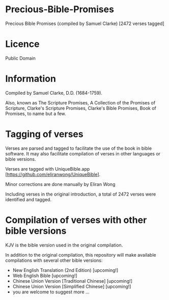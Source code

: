 # Precious-Bible-Promises
Precious Bible Promises (compiled by Samuel Clarke) [2472 verses tagged]

# Licence
Public Domain

# Information
Compiled by Samuel Clarke, D.D. (1684-1759).

Also, known as The Scripture Promises, A Collection of the Promises
of Scripture, Clarke's Scripture Promises, Clarke's Bible Promises,
Book of Promises, to name but a few.

# Tagging of verses
Verses are parsed and tagged to facilitate the use of the book in bible software.  It may also facilitate compilation of verses in other languages or bible versions.

Verses are tagged with UniqueBible.app [<a href='https://github.com/eliranwong/UniqueBible'>https://github.com/eliranwong/UniqueBible</a>].

Minor corrections are done manually by Eliran Wong

Including verses in the original introduction, a total of 2472 verses were identified and tagged.

# Compilation of verses with other bible versions

KJV is the bible version used in the original compilation. 

In addition to the original compilation, this repository will make available compilations with several other bible versions:

* New English Translation (2nd Edition) [upcoming!]
* Web English Bible [upcoming!]
* Chinese Union Version [Traditional Chinese] [upcoming!]
* Chinese Union Version [Simplified Chinese] [upcoming!]
* you are welcome to suggest more ...
